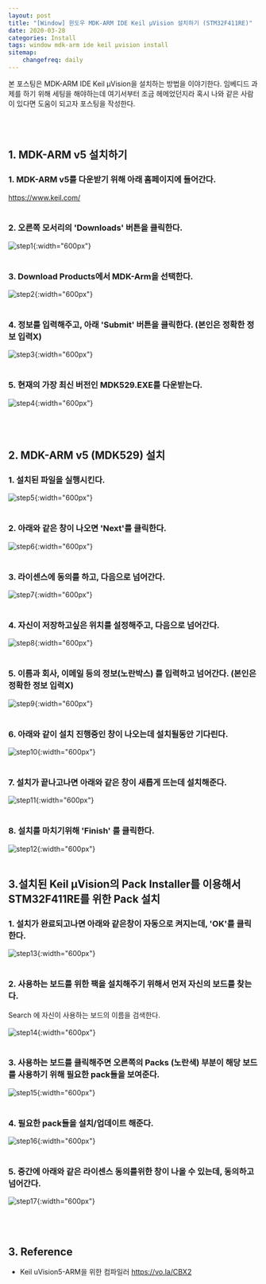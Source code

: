 ```yaml
---
layout: post
title: "[Window] 윈도우 MDK-ARM IDE Keil μVision 설치하기 (STM32F411RE)"
date: 2020-03-28
categories: Install
tags: window mdk-arm ide keil μvision install
sitemap:
    changefreq: daily
---
```


본 포스팅은 MDK-ARM IDE Keil μVision을 설치하는 방법을 이야기한다. 임베디드 과제를 하기 위해 세팅을 해야하는데 여기서부터 조금 헤메었던지라 혹시 나와 같은 사람이 있다면 도움이 되고자 포스팅을 작성한다.  
<br/>

<br/>

## 1. MDK-ARM v5 설치하기
### 1. MDK-ARM v5를 다운받기 위해 아래 홈페이지에 들어간다.
<https://www.keil.com/>  
<br/>

### 2. 오른쪽 모서리의 'Downloads' 버튼을 클릭한다.
![step1](/assets/img/post/Install/MDK-ARM/1.png){:width="600px"}  
<br/>

### 3. Download Products에서 MDK-Arm을 선택한다.
![step2](/assets/img/post/Install/MDK-ARM/2.png){:width="600px"}  
<br/>

### 4. 정보를 입력해주고, 아래 'Submit' 버튼을 클릭한다. (본인은 정확한 정보 입력X)
![step3](/assets/img/post/Install/MDK-ARM/3.png){:width="600px"}  
<br/>

### 5. 현재의 가장 최신 버전인 MDK529.EXE를 다운받는다.
![step4](/assets/img/post/Install/MDK-ARM/4.png){:width="600px"}  
<br/><br/><br/>

## 2. MDK-ARM v5 (MDK529) 설치
### 1. 설치된 파일을 실행시킨다.
![step5](/assets/img/post/Install/MDK-ARM/5.png){:width="600px"}  
<br/>

### 2. 아래와 같은 창이 나오면 'Next'를 클릭한다.
![step6](/assets/img/post/Install/MDK-ARM/6.png){:width="600px"}  
<br/>

### 3. 라이센스에 동의를 하고, 다음으로 넘어간다.
![step7](/assets/img/post/Install/MDK-ARM/7.png){:width="600px"}  
<br/>

### 4. 자신이 저장하고싶은 위치를 설정해주고, 다음으로 넘어간다.
![step8](/assets/img/post/Install/MDK-ARM/8.png){:width="600px"}  
<br/>

### 5. 이름과 회사, 이메일 등의 정보(노란박스) 를 입력하고 넘어간다. (본인은 정확한 정보 입력X)
![step9](/assets/img/post/Install/MDK-ARM/9.png){:width="600px"}  
<br/>

### 6. 아래와 같이 설치 진행중인 창이 나오는데 설치될동안 기다린다.
![step10](/assets/img/post/Install/MDK-ARM/10.png){:width="600px"}  
<br/>

### 7. 설치가 끝나고나면 아래와 같은 창이 새롭게 뜨는데 설치해준다.
![step11](/assets/img/post/Install/MDK-ARM/11.png){:width="600px"}  
<br/>

### 8. 설치를 마치기위해 'Finish' 를 클릭한다.
![step12](/assets/img/post/Install/MDK-ARM/12.png){:width="600px"}  
<br/>

## 3.설치된 Keil μVision의 Pack Installer를 이용해서 STM32F411RE를 위한 Pack 설치
### 1. 설치가 완료되고나면 아래와 같은창이 자동으로 켜지는데, 'OK'를 클릭한다.
![step13](/assets/img/post/Install/MDK-ARM/13.png){:width="600px"}  
<br/>

### 2. 사용하는 보드를 위한 팩을 설치해주기 위해서 먼저 자신의 보드를 찾는다.
Search 에 자신이 사용하는 보드의 이름을 검색한다.  
<br/>
![step14](/assets/img/post/Install/MDK-ARM/14.png){:width="600px"}  
<br/>

### 3. 사용하는 보드를 클릭해주면 오른쪽의 Packs (노란색) 부분이 해당 보드를 사용하기 위해 필요한 pack들을 보여준다.
![step15](/assets/img/post/Install/MDK-ARM/15.png){:width="600px"}  
<br/>

### 4. 필요한 pack들을 설치/업데이트 해준다.
![step16](/assets/img/post/Install/MDK-ARM/16.png){:width="600px"}  
<br/>

### 5. 중간에 아래와 같은 라이센스 동의를위한 창이 나올 수 있는데, 동의하고 넘어간다.
![step17](/assets/img/post/Install/MDK-ARM/17.png){:width="600px"}  
<br/><br/><br/>

## 3. Reference
- Keil uVision5-ARM을 위한 컴파일러 <https://vo.la/CBX2>
<br/><br/><br/>